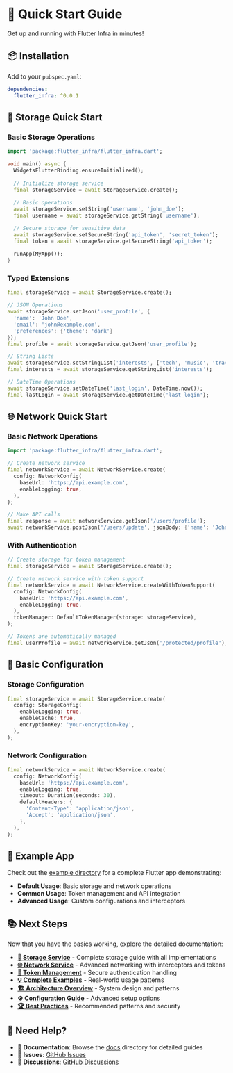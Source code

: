 # 🚀 Quick Start Guide

Get up and running with Flutter Infra in minutes!

## 📦 Installation

Add to your `pubspec.yaml`:

```yaml
dependencies:
  flutter_infra: ^0.0.1
```

## 💾 Storage Quick Start

### Basic Storage Operations
```dart
import 'package:flutter_infra/flutter_infra.dart';

void main() async {
  WidgetsFlutterBinding.ensureInitialized();
  
  // Initialize storage service
  final storageService = await StorageService.create();
  
  // Basic operations
  await storageService.setString('username', 'john_doe');
  final username = await storageService.getString('username');

  // Secure storage for sensitive data
  await storageService.setSecureString('api_token', 'secret_token');
  final token = await storageService.getSecureString('api_token');
  
  runApp(MyApp());
}
```

### Typed Extensions
```dart
final storageService = await StorageService.create();

// JSON Operations
await storageService.setJson('user_profile', {
  'name': 'John Doe',
  'email': 'john@example.com',
  'preferences': {'theme': 'dark'}
});
final profile = await storageService.getJson('user_profile');

// String Lists
await storageService.setStringList('interests', ['tech', 'music', 'travel']);
final interests = await storageService.getStringList('interests');

// DateTime Operations
await storageService.setDateTime('last_login', DateTime.now());
final lastLogin = await storageService.getDateTime('last_login');
```

## 🌐 Network Quick Start

### Basic Network Operations
```dart
import 'package:flutter_infra/flutter_infra.dart';

// Create network service
final networkService = await NetworkService.create(
  config: NetworkConfig(
    baseUrl: 'https://api.example.com',
    enableLogging: true,
  ),
);

// Make API calls
final response = await networkService.getJson('/users/profile');
await networkService.postJson('/users/update', jsonBody: {'name': 'John'});
```

### With Authentication
```dart
// Create storage for token management
final storageService = await StorageService.create();

// Create network service with token support
final networkService = await NetworkService.createWithTokenSupport(
  config: NetworkConfig(
    baseUrl: 'https://api.example.com',
    enableLogging: true,
  ),
  tokenManager: DefaultTokenManager(storage: storageService),
);

// Tokens are automatically managed
final userProfile = await networkService.getJson('/protected/profile');
```

## 🔧 Basic Configuration

### Storage Configuration
```dart
final storageService = await StorageService.create(
  config: StorageConfig(
    enableLogging: true,
    enableCache: true,
    encryptionKey: 'your-encryption-key',
  ),
);
```

### Network Configuration
```dart
final networkService = await NetworkService.create(
  config: NetworkConfig(
    baseUrl: 'https://api.example.com',
    enableLogging: true,
    timeout: Duration(seconds: 30),
    defaultHeaders: {
      'Content-Type': 'application/json',
      'Accept': 'application/json',
    },
  ),
);
```

## 📱 Example App

Check out the [example directory](../example/) for a complete Flutter app demonstrating:
- **Default Usage**: Basic storage and network operations
- **Common Usage**: Token management and API integration  
- **Advanced Usage**: Custom configurations and interceptors

## 📚 Next Steps

Now that you have the basics working, explore the detailed documentation:

- **[💾 Storage Service](storage-service.md)** - Complete storage guide with all implementations
- **[🌐 Network Service](network-service.md)** - Advanced networking with interceptors and tokens
- **[🔐 Token Management](token-management.md)** - Secure authentication handling
- **[💡 Complete Examples](examples.md)** - Real-world usage patterns
- **[🏗️ Architecture Overview](architecture.md)** - System design and patterns
- **[⚙️ Configuration Guide](configuration.md)** - Advanced setup options
- **[🏆 Best Practices](best-practices.md)** - Recommended patterns and security

## 🤝 Need Help?

- 📖 **Documentation**: Browse the [docs](.) directory for detailed guides
- 🐛 **Issues**: [GitHub Issues](https://github.com/your-repo/flutter_infra/issues)
- 💬 **Discussions**: [GitHub Discussions](https://github.com/your-repo/flutter_infra/discussions) 